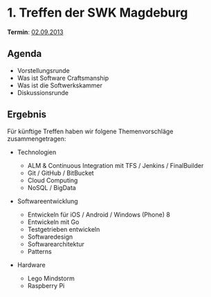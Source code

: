 # 1. Treffen der SWK Magdeburg

**Termin**: [02.09.2013](http://www.softwerkskammer.org/activities/magdeburg_treffen_1)

## Agenda
* Vorstellungsrunde
* Was ist Software Craftsmanship
* Was ist die Softwerkskammer
* Diskussionsrunde

## Ergebnis
Für künftige Treffen haben wir folgene Themenvorschläge zusammengetragen:

* Technologien
    * ALM & Continuous Integration mit TFS / Jenkins / FinalBuilder
    * Git / GitHub / BitBucket
    * Cloud Computing
    * NoSQL / BigData


* Softwareentwicklung
    * Entwickeln für iOS / Android / Windows (Phone) 8
    * Entwickeln mit Go
    * Testgetrieben entwickeln
    * Softwaredesign
    * Softwarearchitektur
    * Patterns


* Hardware
    * Lego Mindstorm
    * Raspberry Pi
